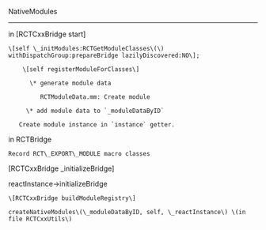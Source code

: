 NativeModules

-----------------

in \[RCTCxxBridge start\]

    \[self \_initModules:RCTGetModuleClasses\(\) withDispatchGroup:prepareBridge lazilyDiscovered:NO\];

        \[self registerModuleForClasses\]

          \* generate module data

             RCTModuleData.mm: Create module

         \* add module data to `_moduleDataByID`

       Create module instance in `instance` getter.

  in RCTBridge

    Record RCT\_EXPORT\_MODULE macro classes



\[RCTCxxBridge \_initializeBridge\]

reactInstance-&gt;initializeBridge

    \[RCTCxxBridge buildModuleRegistry\]

    createNativeModules\(\_moduleDataByID, self, \_reactInstance\) \(in file RCTCxxUtils\)

